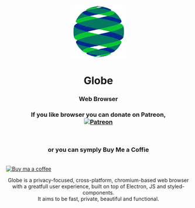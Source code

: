 <p align="center">
  <img src="/imgs/valoa.png">
</p>
<h1 align="center">Globe</h1>
<h3 align="center">Web Browser</h3>
<h3 align="center">If you like browser you can donate on Patreon,<br><a alt="Patreon" href="https://www.patreon.com/globebrowser">
    <img alt="Patreon" src="https://upload.wikimedia.org/wikipedia/commons/8/82/Patreon_logo_with_wordmark.svg">
  </a> <br>
 <br> 
 
 <br> or you can symply Buy Me a Coffie</h3>

<br>
 
   <a alt="Buy ma a coffee" href="https://www.buymeacoffee.com/globebrowser">
    <img alt="Buy ma a coffee" src="https://cloud.netlifyusercontent.com/assets/344dbf88-fdf9-42bb-adb4-46f01eedd629/bc4f5584-4493-4a7f-bf66-46682ae9df85/buy-coffee-button.png">
  </a>
</p>

<p align="center">
  Globe is a privacy-focused, cross-platform, chromium-based web browser<br>
  with a greatfull user experience, built on top of Electron, JS and styled-components.<br>
  It aims to be fast, private, beautiful and functional.
</p>



